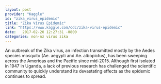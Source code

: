 ```yaml
---
layout: post
provider: "Kaggle"
id: "zika_virus_epidemic"
title: "Zika Virus Epidemic"
link: "https://www.kaggle.com/cdc/zika-virus-epidemic"
date:   2017-02-20 12:27:31 -0800
categories: non-nz virus zika
---
```


An outbreak of the Zika virus, an infection transmitted mostly by the Aedes species mosquito (Ae. aegypti and Ae. albopictus), has been sweeping across the Americas and the Pacific since mid-2015. Although first isolated in 1947 in Uganda, a lack of previous research has challenged the scientific community to quickly understand its devastating effects as the epidemic continues to spread.